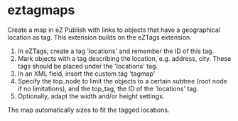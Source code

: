 eztagmaps
=========

Create a map in eZ Publish with links to objects that have a geographical location as tag.
This extension builds on the eZTags extension.

1. In eZTags, create a tag 'locations' and remember the ID of this tag.
2. Mark objects with a tag describing the location, e.g. address, city. These tags should be placed under the 'locations' tag.
3. In an XML field, insert the custom tag 'tagmap'
4. Specify the top_node to limit the objects to a certain subtree (root node if no limitations), and the top_tag, the ID of the 'locations' tag. 
5. Optionally, adapt the width and/or height settings.

The map automatically sizes to fit the tagged locations.